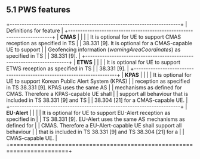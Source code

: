 ## 5.1 PWS features

+-----------------------------------------------------------------------+
| Definitions for feature                                               |
+-----------------------------------------------------------------------+
| **CMAS**                                                              |
|                                                                       |
| It is optional for UE to support CMAS reception as specified in TS    |
| 38.331 \[9\]. It is optional for a CMAS-capable UE to support         |
| Geofencing information (*warningAreaCoordinates*) as specified in TS  |
| 38.331 \[9\].                                                         |
+-----------------------------------------------------------------------+
| **ETWS**                                                              |
|                                                                       |
| It is optional for UE to support ETWS reception as specified in TS    |
| 38.331 \[9\].                                                         |
+-----------------------------------------------------------------------+
| **KPAS**                                                              |
|                                                                       |
| It is optional for UE to support Korean Public Alert System (KPAS)    |
| reception as specified in TS 38.331 \[9\]. KPAS uses the same AS      |
| mechanisms as defined for CMAS. Therefore a KPAS-capable UE shall     |
| support all behaviour that is included in TS 38.331 \[9\] and TS      |
| 38.304 \[21\] for a CMAS-capable UE.                                  |
+-----------------------------------------------------------------------+
| **EU-Alert**                                                          |
|                                                                       |
| It is optional for UE to support EU-Alert reception as specified in   |
| TS 38.331 \[9\]. EU-Alert uses the same AS mechanisms as defined for  |
| CMAS. Therefore a EU-Alert-capable UE shall support all behaviour     |
| that is included in TS 38.331 \[9\] and TS 38.304 \[21\] for a        |
| CMAS-capable UE.                                                      |
+=======================================================================+